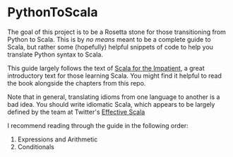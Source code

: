 PythonToScala
=============

The goal of this project is to be a Rosetta stone for those transitioning from Python to Scala. This is by *no means* meant to be a complete guide to Scala, but rather some (hopefully) helpful snippets of code to help you translate Python syntax to Scala.

This guide largely follows the text of [Scala for the Impatient](http://www.horstmann.com/scala/index.html), a great introductory text for those learning Scala. You might find it helpful to read the book alongside the chapters from this repo.

Note that in general, translating idioms from one language to another is a bad idea. You should write idiomatic Scala, which appears to be largely defined by the team at Twitter's [Effective Scala](http://twitter.github.io/effectivescala/)

I recommend reading through the guide in the following order:

1. Expressions and Arithmetic
2. Conditionals



